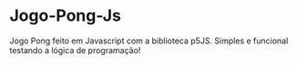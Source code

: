 # Jogo-Pong-Js
Jogo Pong feito em Javascript com a biblioteca p5JS. Simples e funcional testando a lógica de programação!
